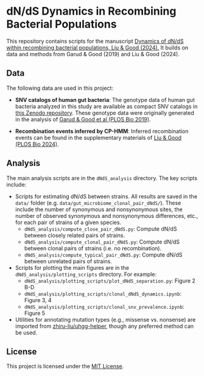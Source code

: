 # dN/dS Dynamics in Recombining Bacterial Populations

This repository contains scripts for the manuscript [Dynamics of dN/dS within recombining bacterial populations, Liu & Good (2024).](todo)
It builds on data and methods from Garud & Good (2019) and Liu & Good (2024).

## Data

The following data are used in this project:

- **SNV catalogs of human gut bacteria**: The genotype data of human gut bacteria analyzed in this study are available as compact SNV catalogs in [this Zenodo repository](https://zenodo.org/records/14853785). These genotype data were originally generated in the analysis of [Garud & Good et al (PLOS Bio 2019)](https://doi.org/10.1371/journal.pbio.3000102).

- **Recombination events inferred by CP-HMM**: Inferred recombination events can be found in the supplementary materials of [Liu & Good (PLOS Bio 2024)](https://doi.org/10.1371/journal.pbio.3002472).

## Analysis
The main analysis scripts are in the `dNdS_analysis` directory. The key scripts include:

- Scripts for estimating dN/dS between strains. All results are saved in the `data/` folder (e.g. `data/gut_microbiome_clonal_pair_dNdS/`). These include the number of synonymous and nonsynonymous sites, the number of observed synonymous and nonsynonymous differences, etc., for each pair of strains of a given species.
    - `dNdS_analysis/compute_close_pair_dNdS.py`: Compute dN/dS between closely related pairs of strains.
    - `dNdS_analysis/compute_clonal_pair_dNdS.py`: Compute dN/dS between clonal pairs of strains (i.e. no recombination).
    - `dNdS_analysis/compute_typical_pair_dNdS.py`: Compute dN/dS between unrelated pairs of strains.
- Scripts for plotting the main figures are in the `dNdS_analysis/plotting_scripts` directory. For example:
    - `dNdS_analysis/plotting_scripts/plot_dNdS_separation.py`: Figure 2 B-D
    - `dNdS_analysis/plotting_scripts/clonal_dNdS_dynamics.ipynb`: Figure 3, 4
    - `dNdS_analysis/plotting_scripts/clonal_snv_prevalence.ipynb`: Figure 5
- Utilities for annotating mutation types (e.g., missense vs. nonsense) are imported from [zhiru-liu/uhgg-helper](https://github.com/zhiru-liu/uhgg-helper), though any preferred method can be used.

## License
This project is licensed under the [MIT License](LICENSE).